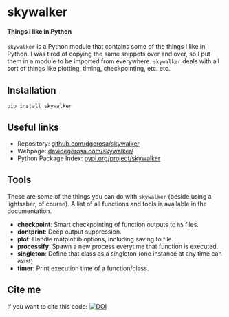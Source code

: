 # skywalker

#### Things I like in Python

`skywalker` is a Python module that contains some of the things I like in Python. I was tired of copying the same snippets over and over, so I put them in a module to be imported from everywhere. `skywalker` deals with all sort of things like plotting, timing, checkpointing, etc. etc.

## Installation

    pip install skywalker

## Useful links

- Repository: [github.com/dgerosa/skywalker](https://github.com/dgerosa/skywalker)
- Webpage: [davidegerosa.com/skywalker/](https://davidegerosa.com/skywalker/)
- Python Package Index: [pypi.org/project/skywalker](https://pypi.org/project/skywalker/)

## Tools

These are some of the things you can do with `skywalker` (beside using a lightsaber, of course).  A list of all functions and tools is available in the documentation.

- **checkpoint**: Smart checkpointing of function outputs to `h5` files.
- **dontprint**: Deep output suppression.
- **plot**: Handle matplotlib options, including saving to file.
- **processify**: Spawn a new process everytime that function is executed.
- **singleton**: Define that class as a singleton (one instance at any time can exist)
- **timer**: Print execution time of a function/class.

## Cite me

If you want to cite this code: [![DOI](https://zenodo.org/badge/134632789.svg)](https://zenodo.org/badge/latestdoi/134632789)




